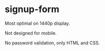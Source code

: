 # signup-form

Most optimal on 1440p display.

Not designed for mobile.

No password validation, only HTML and CSS.





